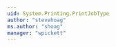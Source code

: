 ```yaml
---
uid: System.Printing.PrintJobType
author: "stevehoag"
ms.author: "shoag"
manager: "wpickett"
---
```

